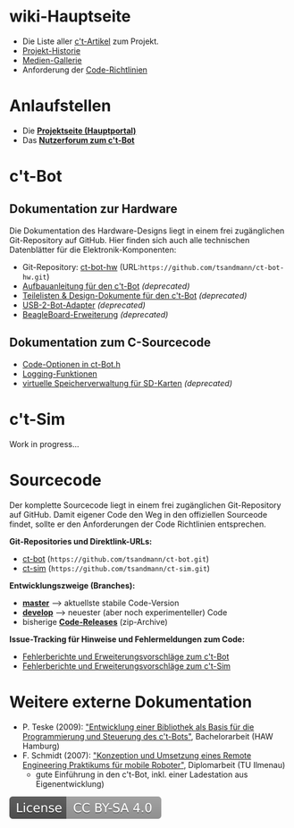 # wiki-Hauptseite

* Die Liste aller [c't-Artikel](wiki_pages/ct_articles.md) zum Projekt.
* [Projekt-Historie](wiki_pages/project_history.md)
* [Medien-Gallerie](wiki_pages/gallery.md)
* Anforderung der [Code-Richtlinien](wiki_pages/coding_conventions.md)


# Anlaufstellen

* Die **[Projektseite (Hauptportal)](http://www.ct-bot.de)**
* Das **[Nutzerforum zum c't-Bot](https://www.ctbot.de)**


# c't-Bot

## Dokumentation zur Hardware

Die Dokumentation des Hardware-Designs liegt in einem frei zugänglichen Git-Repository auf GitHub. Hier finden sich auch alle technischen Datenblätter für die Elektronik-Komponenten:

* Git-Repository: [ct-bot-hw](https://github.com/tsandmann/ct-bot-hw/tree/master/v1/) (URL:`https://github.com/tsandmann/ct-bot-hw.git`)
* [Aufbauanleitung für den c't-Bot](wiki_pages_deprecated/ct-bot_assembly.md) _(deprecated)_
* [Teilelisten & Design-Dokumente für den c't-Bot](wiki_pages_deprecated/ct-bot_parts.md) _(deprecated)_
* [USB-2-Bot-Adapter](wiki_pages_deprecated/usb-2-bot.md) _(deprecated)_
* [BeagleBoard-Erweiterung](wiki_pages_deprecated/beagleboard.md) _(deprecated)_


## Dokumentation zum C-Sourcecode

* [Code-Optionen in ct-Bot.h](wiki_pages/ct-bot_h.md)
* [Logging-Funktionen](wiki_pages/logging.md)
* [virtuelle Speicherverwaltung für SD-Karten](wiki_pages_deprecated/mmc_vm.md) _(deprecated)_


# c't-Sim

Work in progress...

# Sourcecode

Der komplette Sourcecode liegt in einem frei zugänglichen Git-Repository auf GitHub. Damit eigener Code den Weg in den offiziellen Sourceode findet, sollte er den Anforderungen der Code Richtlinien entsprechen.

**Git-Repositories und Direktlink-URLs:**
* [ct-bot](https://github.com/tsandmann/ct-bot) (`https://github.com/tsandmann/ct-bot.git`)
* [ct-sim](https://github.com/tsandmann/ct-sim) (`https://github.com/tsandmann/ct-sim.git`)

**Entwicklungszweige (Branches):**
* **[master](https://github.com/tsandmann/ct-bot/tree/master)** --> aktuellste stabile Code-Version
* **[develop](https://github.com/tsandmann/ct-bot/tree/develop)** --> neuester (aber noch experimenteller) Code
* bisherige **[Code-Releases](https://github.com/tsandmann/ct-bot/releases)** (zip-Archive)

**Issue-Tracking für Hinweise und Fehlermeldungen zum Code:**
* [Fehlerberichte und Erweiterungsvorschläge zum c't-Bot](https://github.com/tsandmann/ct-bot/issues)
* [Fehlerberichte und Erweiterungsvorschläge zum c't-Sim](https://github.com/tsandmann/ct-sim/issues)


# Weitere externe Dokumentation

* P. Teske (2009): ["Entwicklung einer Bibliothek als Basis für die Programmierung und Steuerung des c't-Bots"](http://users.informatik.haw-hamburg.de/~kvl/teske/bachelor_teske.pdf), Bachelorarbeit (HAW Hamburg)
* F. Schmidt (2007): ["Konzeption und Umsetzung eines Remote Engineering Praktikums für mobile Roboter"](https://www.db-thueringen.de/servlets/MCRFileNodeServlet/dbt_derivate_00013826/Schmidt_Diplom_ct-Bot.pdf), Diplomarbeit (TU Ilmenau)
    * gute Einführung in den c't-Bot, inkl. einer Ladestation aus Eigenentwicklung)

[![License: CC BY-SA 4.0](../LICENSE.svg)](https://creativecommons.org/licenses/by-sa/4.0/)
